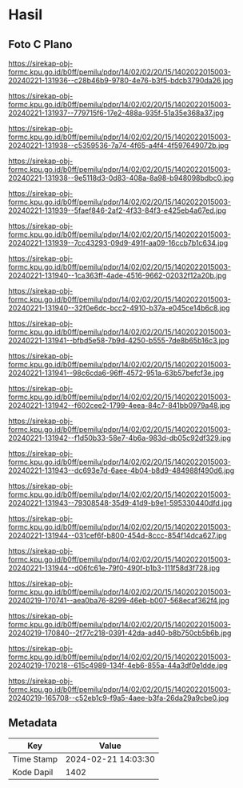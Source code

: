 # Hasil

## Foto C Plano

https://sirekap-obj-formc.kpu.go.id/b0ff/pemilu/pdpr/14/02/02/20/15/1402022015003-20240221-131936--c28b46b9-9780-4e76-b3f5-bdcb3790da26.jpg

https://sirekap-obj-formc.kpu.go.id/b0ff/pemilu/pdpr/14/02/02/20/15/1402022015003-20240221-131937--779715f6-17e2-488a-935f-51a35e368a37.jpg

https://sirekap-obj-formc.kpu.go.id/b0ff/pemilu/pdpr/14/02/02/20/15/1402022015003-20240221-131938--c5359536-7a74-4f65-a4f4-4f597649072b.jpg

https://sirekap-obj-formc.kpu.go.id/b0ff/pemilu/pdpr/14/02/02/20/15/1402022015003-20240221-131938--9e5118d3-0d83-408a-8a98-b948098bdbc0.jpg

https://sirekap-obj-formc.kpu.go.id/b0ff/pemilu/pdpr/14/02/02/20/15/1402022015003-20240221-131939--5faef846-2af2-4f33-84f3-e425eb4a67ed.jpg

https://sirekap-obj-formc.kpu.go.id/b0ff/pemilu/pdpr/14/02/02/20/15/1402022015003-20240221-131939--7cc43293-09d9-491f-aa09-16ccb7b1c634.jpg

https://sirekap-obj-formc.kpu.go.id/b0ff/pemilu/pdpr/14/02/02/20/15/1402022015003-20240221-131940--1ca363ff-4ade-4516-9662-02032f12a20b.jpg

https://sirekap-obj-formc.kpu.go.id/b0ff/pemilu/pdpr/14/02/02/20/15/1402022015003-20240221-131940--32f0e6dc-bcc2-4910-b37a-e045ce14b6c8.jpg

https://sirekap-obj-formc.kpu.go.id/b0ff/pemilu/pdpr/14/02/02/20/15/1402022015003-20240221-131941--bfbd5e58-7b9d-4250-b555-7de8b65b16c3.jpg

https://sirekap-obj-formc.kpu.go.id/b0ff/pemilu/pdpr/14/02/02/20/15/1402022015003-20240221-131941--98c6cda6-96ff-4572-951a-63b57befcf3e.jpg

https://sirekap-obj-formc.kpu.go.id/b0ff/pemilu/pdpr/14/02/02/20/15/1402022015003-20240221-131942--f602cee2-1799-4eea-84c7-841bb0979a48.jpg

https://sirekap-obj-formc.kpu.go.id/b0ff/pemilu/pdpr/14/02/02/20/15/1402022015003-20240221-131942--f1d50b33-58e7-4b6a-983d-db05c92df329.jpg

https://sirekap-obj-formc.kpu.go.id/b0ff/pemilu/pdpr/14/02/02/20/15/1402022015003-20240221-131943--dc693e7d-6aee-4b04-b8d9-484988f490d6.jpg

https://sirekap-obj-formc.kpu.go.id/b0ff/pemilu/pdpr/14/02/02/20/15/1402022015003-20240221-131943--79308548-35d9-41d9-b9e1-595330440dfd.jpg

https://sirekap-obj-formc.kpu.go.id/b0ff/pemilu/pdpr/14/02/02/20/15/1402022015003-20240221-131944--031cef6f-b800-454d-8ccc-854f14dca627.jpg

https://sirekap-obj-formc.kpu.go.id/b0ff/pemilu/pdpr/14/02/02/20/15/1402022015003-20240221-131944--d06fc61e-79f0-490f-b1b3-111f58d3f728.jpg

https://sirekap-obj-formc.kpu.go.id/b0ff/pemilu/pdpr/14/02/02/20/15/1402022015003-20240219-170741--aea0ba76-8299-46eb-b007-568ecaf362f4.jpg

https://sirekap-obj-formc.kpu.go.id/b0ff/pemilu/pdpr/14/02/02/20/15/1402022015003-20240219-170840--2f77c218-0391-42da-ad40-b8b750cb5b6b.jpg

https://sirekap-obj-formc.kpu.go.id/b0ff/pemilu/pdpr/14/02/02/20/15/1402022015003-20240219-170218--615c4989-134f-4eb6-855a-44a3df0e1dde.jpg

https://sirekap-obj-formc.kpu.go.id/b0ff/pemilu/pdpr/14/02/02/20/15/1402022015003-20240219-165708--c52eb1c9-f9a5-4aee-b3fa-26da29a9cbe0.jpg


## Metadata

| Key        | Value               |
| ---------- | ------------------- |
| Time Stamp | 2024-02-21 14:03:30 |
| Kode Dapil | 1402                |



